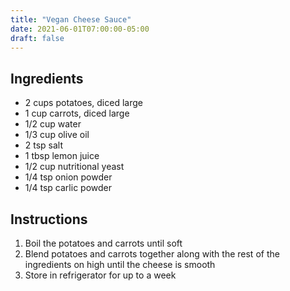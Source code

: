 ```yaml
---
title: "Vegan Cheese Sauce"
date: 2021-06-01T07:00:00-05:00
draft: false
---
```


## Ingredients

- 2 cups potatoes, diced large
- 1 cup carrots, diced large
- 1/2 cup water
- 1/3 cup olive oil
- 2 tsp salt
- 1 tbsp lemon juice
- 1/2 cup nutritional yeast
- 1/4 tsp onion powder
- 1/4 tsp carlic powder

## Instructions

1. Boil the potatoes and carrots until soft
1. Blend potatoes and carrots together along with the rest of the ingredients on high until the cheese is smooth
1. Store in refrigerator for up to a week
